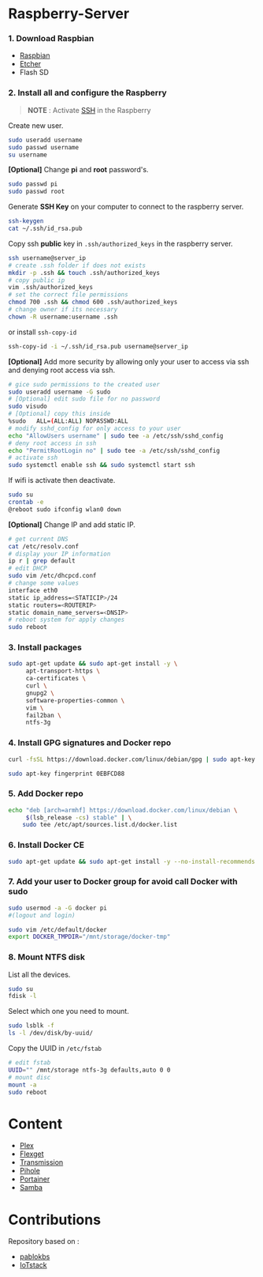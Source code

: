 # Raspberry-Server

### 1. Download Raspbian

   * [Raspbian](https://www.raspberrypi.org/downloads/raspberry-pi-os/)
   * [Etcher](https://etcher.io/)
   * Flash SD
  
### 2. Install all and configure the Raspberry

> __NOTE__ : Activate [SSH](https://www.raspberrypi.org/documentation/remote-access/ssh/) in the Raspberry

Create new user.
```bash
sudo useradd username
sudo passwd username
su username
```

**[Optional]** Change **pi** and **root** password's.

```bash
sudo passwd pi
sudo passwd root
```

Generate **SSH Key** on your computer to connect to the raspberry server.

```bash
ssh-keygen
cat ~/.ssh/id_rsa.pub
```

Copy ssh **public** key in `.ssh/authorized_keys` in the raspberry server.

```bash
ssh username@server_ip
# create .ssh folder if does not exists
mkdir -p .ssh && touch .ssh/authorized_keys
# copy public ip
vim .ssh/authorized_keys
# set the correct file permissions
chmod 700 .ssh && chmod 600 .ssh/authorized_keys
# change owner if its necessary
chown -R username:username .ssh
```

or install `ssh-copy-id`

```bash
ssh-copy-id -i ~/.ssh/id_rsa.pub username@server_ip
```

**[Optional]** Add more security by allowing only your user to access via ssh and denying root access via ssh.

```bash
# gice sudo permissions to the created user
sudo useradd username -G sudo
# [Optional] edit sudo file for no password
sudo visudo
# [Optional] copy this inside 
%sudo   ALL=(ALL:ALL) NOPASSWD:ALL
# modify sshd_config for only access to your user
echo "AllowUsers username" | sudo tee -a /etc/ssh/sshd_config
# deny root access in ssh
echo "PermitRootLogin no" | sudo tee -a /etc/ssh/sshd_config
# activate ssh
sudo systemctl enable ssh && sudo systemctl start ssh 
```

If wifi is activate then deactivate.

```bash
sudo su
crontab -e
@reboot sudo ifconfig wlan0 down
```

**[Optional]** Change IP and add static IP.

```bash
# get current DNS
cat /etc/resolv.conf
# display your IP information
ip r | grep default
# edit DHCP  
sudo vim /etc/dhcpcd.conf
# change some values
interface eth0
static ip_address=<STATICIP>/24
static routers=<ROUTERIP>
static domain_name_servers=<DNSIP>
# reboot system for apply changes
sudo reboot
```

### 3. Install packages

```bash
sudo apt-get update && sudo apt-get install -y \
     apt-transport-https \
     ca-certificates \
     curl \
     gnupg2 \
     software-properties-common \
     vim \
     fail2ban \
     ntfs-3g
```

### 4. Install GPG signatures and Docker repo

```bash
curl -fsSL https://download.docker.com/linux/debian/gpg | sudo apt-key add -
```

```bash
sudo apt-key fingerprint 0EBFCD88
```

### 5. Add Docker repo

```bash
echo "deb [arch=armhf] https://download.docker.com/linux/debian \
     $(lsb_release -cs) stable" | \
    sudo tee /etc/apt/sources.list.d/docker.list
```

### 6. Install Docker CE

```bash
sudo apt-get update && sudo apt-get install -y --no-install-recommends docker-ce docker-compose
```

### 7. Add your user to Docker group for avoid call Docker with sudo

```bash
sudo usermod -a -G docker pi
#(logout and login)
```

```bash
sudo vim /etc/default/docker
export DOCKER_TMPDIR="/mnt/storage/docker-tmp"
```

### 8. Mount NTFS disk

List all the devices.

```bash
sudo su
fdisk -l
```
Select which one you need to mount.

```bash
sudo lsblk -f
ls -l /dev/disk/by-uuid/
```

Copy the UUID in `/etc/fstab`
```bash
# edit fstab
UUID="" /mnt/storage ntfs-3g defaults,auto 0 0
# mount disc
mount -a
sudo reboot
```

# Content

 * [Plex](https://github.com/jaymoulin/docker-plex)
 * [Flexget](https://github.com/Flexget/Flexget)
 * [Transmission](https://gitlab.com/jaymoulin/docker-transmission)
 * [Pihole](https://github.com/pi-hole/docker-pi-hole)
 * [Portainer](https://github.com/portainer/portainer)
 * [Samba](https://github.com/dperson/samba)

# Contributions

Repository based on :

* [pablokbs](https://github.com/pablokbs/plex-rpi)
* [IoTstack](https://github.com/SensorsIot/IOTstack)